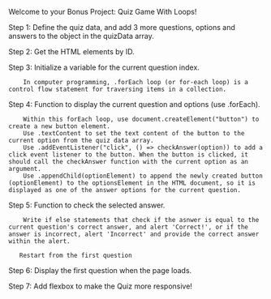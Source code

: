 Welcome to your Bonus Project: Quiz Game With Loops!

Step 1: Define the quiz data, and add 3 more questions, options and answers to the object in the quizData array.

Step 2: Get the HTML elements by ID.

Step 3: Initialize a variable for the current question index.
  
        In computer programming, .forEach loop (or for-each loop) is a control flow statement for traversing items in a collection.

Step 4: Function to display the current question and options (use .forEach).

        Within this forEach loop, use document.createElement("button") to create a new button element.
        Use .textContent to set the text content of the button to the current option from the quiz data array.
        Use .addEventListener("click", () => checkAnswer(option)) to add a click event listener to the button. When the button is clicked, it should call the checkAnswer function with the current option as an argument.
        Use .appendChild(optionElement) to append the newly created button (optionElement) to the optionsElement in the HTML document, so it is displayed as one of the answer options for the current question.

Step 5: Function to check the selected answer.

        Write if else statements that check if the asnwer is equal to the current question's correct answer, and alert 'Correct!', or if the answer is incorrect, alert 'Incorrect' and provide the correct answer within the alert.

       Restart from the first question

Step 6: Display the first question when the page loads.

Step 7: Add flexbox to make the Quiz more responsive!
